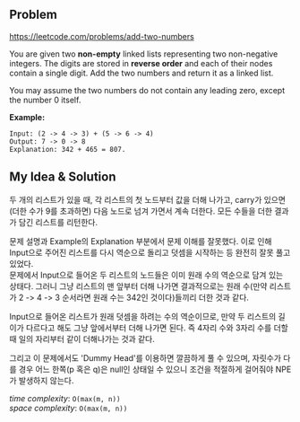 Problem
-------------
https://leetcode.com/problems/add-two-numbers  

You are given two **non-empty** linked lists representing two non-negative integers. 
The digits are stored in **reverse order** and each of their nodes contain a single digit. 
Add the two numbers and return it as a linked list.

You may assume the two numbers do not contain any leading zero, 
except the number 0 itself.  

**Example:**  

```
Input: (2 -> 4 -> 3) + (5 -> 6 -> 4)
Output: 7 -> 0 -> 8
Explanation: 342 + 465 = 807.
```  
  
  
My Idea & Solution
-------------

두 개의 리스트가 있을 때, 각 리스트의 첫 노드부터 값을 더해 나가고, carry가 있으면(더한 수가 9를 
초과하면) 다음 노드로 넘겨 가면서 계속 더한다. 모든 수들을 더한 결과가 담긴 리스트를 리턴한다.  

문제 설명과 Example의 Explanation 부분에서 문제 이해를 잘못했다. 이로 인해 Input으로 
주어진 리스트를 다시 역순으로 돌리고 덧셈을 시작하는 등 완전히 잘못 풀고 있었다.  
문제에서 Input으로 들어온 두 리스트의 노드들은 이미 원래 수의 역순으로 담겨 있는 상태다. 
그러니 그냥 리스트의 맨 앞부터 더해 나가면 결과적으로는 원래 수(만약 리스트가 
2 -> 4 -> 3 순서라면 원래 수는 342인 것이다)들끼리 더한 것과 같다.

Input으로 들어온 리스트가 원래 덧셈을 하려는 수의 역순이므로, 만약 두 리스트의 길이가 다르다고 
해도 그냥 앞에서부터 더해 나가면 된다. 즉 4자리 수와 3자리 수를 더할 때 일의 자리부터 같이 
더해나가는 것과 같다.

그리고 이 문제에서도 'Dummy Head'를 이용하면 깔끔하게 풀 수 있으며, 자릿수가 다를 경우 
어느 한쪽(p 혹은 q)은 null인 상태일 수 있으니 조건을 적절하게 걸어줘야 NPE가 발생하지 않는다.

*time complexity*: `O(max(m, n))`  
*space complexity*: `O(max(m, n))` 